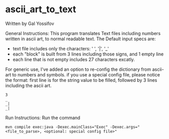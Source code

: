 # ascii_art_to_text
Written by Gal Yossifov

General Instructions:
This program translates Text files including numbers written in ascii art, to normal readable text.
The Default input specs are:
  - text file includes only the characters: ' ', '|', '_'
  - each "block" is built from 3 lines including those signs, and 1 empty line
  - each line that is not empty includes 27 characters excatly.
  
 For generic use, I've added an option to re-config the dictionary from ascii-art to numbers and symbols.
 if you use a special config file, please notice the format: first line is for the string value to be filled, followed by 3 lines including the ascii art.
 ```
3
 _ 
 _|
 _|
 ```

Run Instructions:
Run the command

```
mvn compile exec:java -Dexec.mainClass="Exec" -Dexec.args="<file_to_parse>, <optional: special config file>" 
```
